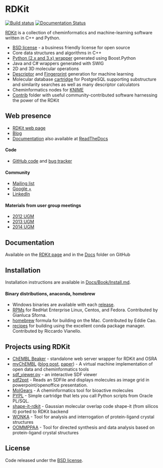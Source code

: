 # RDKit
[![Build status](https://travis-ci.org/rdkit/rdkit.svg)](https://travis-ci.org/rdkit/rdkit)
[![Documentation Status](https://readthedocs.org/projects/rdkit/badge/?version=latest)](http://rdkit.readthedocs.org/en/latest/)

[RDKit](https://github.com/rdkit/rdkit) is a collection of cheminformatics and machine-learning software written in C++ and Python.

  * [BSD license](https://github.com/rdkit/rdkit/blob/master/license.txt) - a business friendly license for open source
  * Core data structures and algorithms in C++
  * [Python (2.x and 3.x) wrapper](http://www.rdkit.org/docs/GettingStartedInPython.html) generated using Boost.Python
  * Java and C# wrappers generated with SWIG
  * 2D and 3D molecular operations
  * [Descriptor](http://www.rdkit.org/docs/GettingStartedInPython.html#list-of-available-descriptors) and [Fingerprint](http://www.rdkit.org/docs/GettingStartedInPython.html#list-of-available-fingerprints) generation for machine learning
  * Molecular database [cartridge](http://www.rdkit.org/docs/Cartridge.html) for PostgreSQL supporting substructure and similarity searches as well as many descriptor calculators
  * Cheminformatics nodes for [KNIME](http://tech.knime.org/community/rdkit)
  * [Contrib](https://github.com/rdkit/rdkit/tree/master/Contrib) folder with useful community-contributed software harnessing the power of the RDKit

## Web presence

  * [RDKit web page](https://github.com/rdkit/rdkit)
  * [Blog](https://rdkit.blogspot.com)
  * [Documentation](http://www.rdkit.org/docs/index.html) also
    available at [ReadTheDocs](http://rdkit.readthedocs.org/en/latest/)

#### Code

  * [GitHub code](https://github.com/rdkit) and [bug tracker](https://github.com/rdkit/rdkit/issues)

#### Community

  * [Mailing list](https://sourceforge.net/p/rdkit/mailman/)
  * [Google +](https://plus.google.com/u/0/116996224395614252219)
  * [LinkedIn](https://www.linkedin.com/groups/RDKit-8192558/about)

#### Materials from user group meetings

  * [2012 UGM](http://www.rdkit.org/UGM/2012/)
  * [2013 UGM](https://github.com/rdkit/UGM_2013)
  * [2014 UGM](https://github.com/rdkit/UGM_2014)

## Documentation
Available on the [RDKit page](http://www.rdkit.org/docs/index.html)
and in the [Docs](https://github.com/rdkit/rdkit/tree/master/Docs) folder on GitHub

## Installation

Installation instructions are available in [Docs/Book/Install.md](https://github.com/rdkit/rdkit/blob/master/Docs/Book/Install.md).

#### Binary distributions, anaconda, homebrew

  * Windows binaries are available with each [release](https://github.com/rdkit/rdkit/releases).
  * [RPMs](https://copr.fedoraproject.org/coprs/giallu/rdkit/) for RedHat Enterprise Linux, Centos, and Fedora. Contributed by Gianluca Sforna.
  * [homebrew](https://github.com/rdkit/homebrew-rdkit) formula for building on the Mac. Contributed by Eddie Cao.
  * [recipes](https://github.com/rdkit/conda-rdkit) for building using the excellent conda package manager. Contributed by Riccardo Vianello.

## Projects using RDKit

  * [ChEMBL Beaker](https://github.com/mnowotka/chembl_beaker) - standalone web server wrapper for RDKit and OSRA
  * [myChEMBL](https://github.com/chembl/mychembl) ([blog post](http://chembl.blogspot.de/2013/10/chembl-virtual-machine-aka-mychembl.html), [paper](http://bioinformatics.oxfordjournals.org/content/early/2013/11/20/bioinformatics.btt666)) - A virtual machine implementation of open data and cheminformatics tools
  * [sdf_viewer.py](https://github.com/apahl/sdf_viewer) - an interactive SDF viewer
  * [sdf2ppt](https://github.com/dkuhn/sdf2ppt) - Reads an SDFile and displays molecules as image grid in powerpoint/openoffice presentation.
  * [MolGears](https://github.com/admed/molgears) - A cheminformatics tool for bioactive molecules
  * [PYPL](http://www.biochemfusion.com/downloads/#OracleUtilities) - Simple cartridge that lets you call Python scripts from Oracle PL/SQL.
  * [shape-it-rdkit](https://github.com/jandom/shape-it-rdkit) - Gaussian molecular overlap code shape-it (from silicos it) ported to RDKit backend
  * [WONKA](http://wonka.sgc.ox.ac.uk/WONKA/) - Tool for analysis and interrogation of protein-ligand crystal structures
  * [OOMMPPAA](http://oommppaa.sgc.ox.ac.uk/OOMMPPAA/) - Tool for directed synthesis and data analysis based on protein-ligand crystal structures


## License

Code released under the [BSD license](https://github.com/rdkit/rdkit/blob/master/license.txt).

